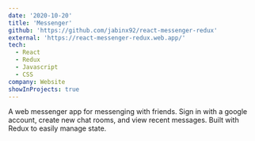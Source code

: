 ```yaml
---
date: '2020-10-20'
title: 'Messenger'
github: 'https://github.com/jabinx92/react-messenger-redux'
external: 'https://react-messenger-redux.web.app/'
tech:
  - React
  - Redux
  - Javascript
  - CSS
company: Website
showInProjects: true
---
```


A web messenger app for messenging with friends. Sign in with a google account, create new chat rooms, and view recent messages. Built with Redux to easily manage state.
